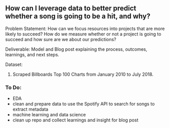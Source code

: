 ## How can I leverage data to better predict whether a song is going to be a hit, and why?

Problem Statement: How can we focus resources into projects that are more likely to succeed? How do we measure whether or not a project is going to succeed and how sure are we about our predictions?

Deliverable: Model and Blog post explaining the process, outcomes, learnings, and next steps.

Dataset:
1. Scraped Billboards Top 100 Charts from January 2010 to July 2018.

### To Do:
- EDA
- clean and prepare data to use the Spotify API to search for songs to extract metadata
- machine learning and data science
- clean up repo and collect learnings and insight for blog post
